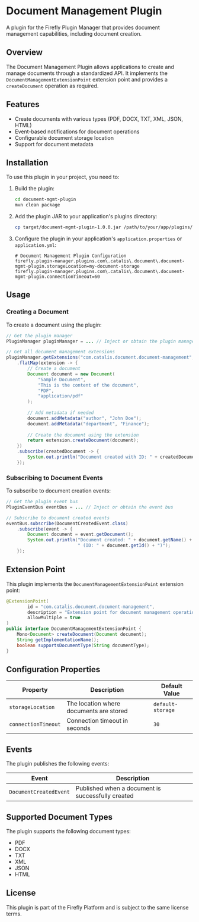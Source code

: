 # Document Management Plugin

A plugin for the Firefly Plugin Manager that provides document management capabilities, including document creation.

## Overview

The Document Management Plugin allows applications to create and manage documents through a standardized API. It implements the `DocumentManagementExtensionPoint` extension point and provides a `createDocument` operation as required.

## Features

- Create documents with various types (PDF, DOCX, TXT, XML, JSON, HTML)
- Event-based notifications for document operations
- Configurable document storage location
- Support for document metadata

## Installation

To use this plugin in your project, you need to:

1. Build the plugin:
   ```bash
   cd document-mgmt-plugin
   mvn clean package
   ```

2. Add the plugin JAR to your application's plugins directory:
   ```bash
   cp target/document-mgmt-plugin-1.0.0.jar /path/to/your/app/plugins/
   ```

3. Configure the plugin in your application's `application.properties` or `application.yml`:
   ```properties
   # Document Management Plugin Configuration
   firefly.plugin-manager.plugins.com\.catalis\.document\.document-mgmt-plugin.storageLocation=my-document-storage
   firefly.plugin-manager.plugins.com\.catalis\.document\.document-mgmt-plugin.connectionTimeout=60
   ```

## Usage

### Creating a Document

To create a document using the plugin:

```java
// Get the plugin manager
PluginManager pluginManager = ... // Inject or obtain the plugin manager

// Get all document management extensions
pluginManager.getExtensions("com.catalis.document.document-management", DocumentManagementExtensionPoint.class)
    .flatMap(extension -> {
        // Create a document
        Document document = new Document(
            "Sample Document",
            "This is the content of the document",
            "PDF",
            "application/pdf"
        );
        
        // Add metadata if needed
        document.addMetadata("author", "John Doe");
        document.addMetadata("department", "Finance");
        
        // Create the document using the extension
        return extension.createDocument(document);
    })
    .subscribe(createdDocument -> {
        System.out.println("Document created with ID: " + createdDocument.getId());
    });
```

### Subscribing to Document Events

To subscribe to document creation events:

```java
// Get the plugin event bus
PluginEventBus eventBus = ... // Inject or obtain the event bus

// Subscribe to document created events
eventBus.subscribe(DocumentCreatedEvent.class)
    .subscribe(event -> {
        Document document = event.getDocument();
        System.out.println("Document created: " + document.getName() + 
                           " (ID: " + document.getId() + ")");
    });
```

## Extension Point

This plugin implements the `DocumentManagementExtensionPoint` extension point:

```java
@ExtensionPoint(
        id = "com.catalis.document.document-management",
        description = "Extension point for document management operations",
        allowMultiple = true
)
public interface DocumentManagementExtensionPoint {
    Mono<Document> createDocument(Document document);
    String getImplementationName();
    boolean supportsDocumentType(String documentType);
}
```

## Configuration Properties

| Property | Description | Default Value |
|----------|-------------|---------------|
| `storageLocation` | The location where documents are stored | `default-storage` |
| `connectionTimeout` | Connection timeout in seconds | `30` |

## Events

The plugin publishes the following events:

| Event | Description |
|-------|-------------|
| `DocumentCreatedEvent` | Published when a document is successfully created |

## Supported Document Types

The plugin supports the following document types:
- PDF
- DOCX
- TXT
- XML
- JSON
- HTML

## License

This plugin is part of the Firefly Platform and is subject to the same license terms.